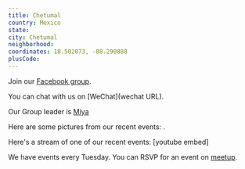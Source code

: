 ```yaml
---
title: Chetumal
country: Mexico
state: 
city: Chetumal
neighborhood: 
coordinates: 18.502073, -88.290888
plusCode:
---
```

Join our [Facebook group](https://www.facebook.com/groups/free.code.camp.chetumal).

You can chat with us on [WeChat](wechat URL).

Our Group leader is [Miya](freecodecamp.org/miya)

Here are some pictures from our recent events:
![]().

Here's a stream of one of our recent events:
[youtube embed]

We have events every Tuesday. You can RSVP for an event on [meetup](meetupurl).
